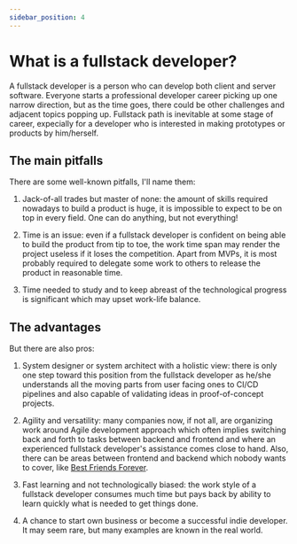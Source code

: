```yaml
---
sidebar_position: 4
---
```


# What is a fullstack developer?

A fullstack developer is a person who can develop both client and server software. Everyone starts a professional developer career picking up one narrow direction, but as the time goes, there could be other challenges and adjacent topics popping up. Fullstack path is inevitable at some stage of career, expecially for a developer who is interested in making prototypes or products by him/herself.

## The main pitfalls

There are some well-known pitfalls, I'll name them:

1. Jack-of-all trades but master of none: the amount of skills required nowadays to build a product is huge, it is impossible to expect to be on top in every field. One can do anything, but not everything!

3. Time is an issue: even if a fullstack developer is confident on being able to build the product from tip to toe, the work time span may render the project useless if it loses the competition. Apart from MVPs, it is most probably required to delegate some work to others to release the product in reasonable time.

4. Time needed to study and to keep abreast of the technological progress is significant which may upset work-life balance.


## The advantages

But there are also pros:

1. System designer or system architect with a holistic view: there is only one step toward this position from the fullstack developer as he/she understands all the moving parts from user facing ones to CI/CD pipelines and also capable of validating ideas in proof-of-concept projects.

2. Agility and versatility: many companies now, if not all, are organizing work around Agile development approach which often implies switching back and forth to tasks between backend and frontend and where an experienced fullstack developer's assistance comes close to hand. Also, there can be areas between frontend and backend which nobody wants to cover, like [Best Friends Forever](https://bff-patterns.com/).

3. Fast learning and not technologically biased: the work style of a fullstack developer consumes much time but pays back by ability to learn quickly what is needed to get things done.

4. A chance to start own business or become a successful indie developer. It may seem rare, but  many examples are known in the real world.


